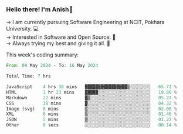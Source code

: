 ### Hello there! I'm Anish👋

-> I am currently pursuing Software Engineering at NCIT, Pokhara University. 💻\
-> Interested in Software and Open Source. 📖\
-> Always trying my best and giving it all. 💪


This week's coding summary:
<!--START_SECTION:waka-->

```rust
From: 09 May 2024 - To: 16 May 2024

Total Time: 7 hrs

JavaScript    4 hrs 36 mins   ▓▓▓▓▓▓▓▓▓▓▓▓▓▓▓▓▒░░░░░░░░   65.72 %
HTML          1 hr 23 mins    ▓▓▓▓▓░░░░░░░░░░░░░░░░░░░░   19.86 %
Markdown      22 mins         ▓▒░░░░░░░░░░░░░░░░░░░░░░░   05.27 %
CSS           18 mins         ▓░░░░░░░░░░░░░░░░░░░░░░░░   04.32 %
Image (svg)   8 mins          ▒░░░░░░░░░░░░░░░░░░░░░░░░   02.00 %
XML           6 mins          ▒░░░░░░░░░░░░░░░░░░░░░░░░   01.46 %
JSON          5 mins          ▒░░░░░░░░░░░░░░░░░░░░░░░░   01.22 %
Other         0 secs          ░░░░░░░░░░░░░░░░░░░░░░░░░   00.14 %
```

<!--END_SECTION:waka-->
